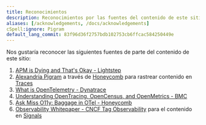 ```yaml
---
title: Reconocimientos
description: Reconocimientos por las fuentes del contenido de este sitio
aliases: [/acknowledgements, /docs/acknowledgements]
cSpell:ignore: Pigram
default_lang_commit: 83f96d36f2757bdb102753cb6ffcac584250449e
---
```


Nos gustaría reconocer las siguientes fuentes de parte del contenido de este
sitio:

1. [APM is Dying and That's Okay - Lightstep](https://lightstep.com/blog/apm-is-dying-and-thats-okay)
2. [Alexandria Pigram](https://github.com/alexandriastech) a través de
   [Honeycomb](https://www.honeycomb.io/) para rastrear contenido en
   [Traces](/docs/concepts/signals/traces/)
3. [What is OpenTelemetry - Dynatrace](https://www.dynatrace.com/news/blog/what-is-opentelemetry-2/)
4. [Understanding OpenTracing, OpenCensus, and OpenMetrics - BMC](https://www.bmc.com/blogs/opentracing-opencensus-openmetrics/)
5. [Ask Miss O11y: Baggage in OTel - Honeycomb](https://www.honeycomb.io/blog/ask-miss-o11y-opentelemetry-baggage/)
6. [Observability Whitepaper - CNCF Tag Observability](https://github.com/cncf/tag-observability/blob/whitepaper-v1.0.0/whitepaper.md)
   para el contenido en [Signals](/docs/concepts/signals/)
